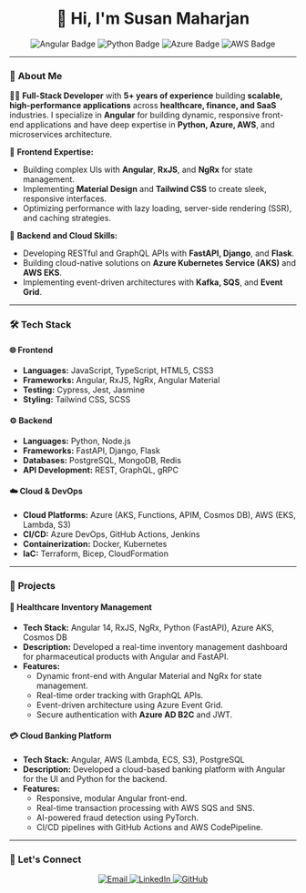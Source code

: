 <h1 align="center">👋 Hi, I'm Susan Maharjan</h1>

<p align="center">
  <img src="https://img.shields.io/badge/Frontend-Angular-red?style=for-the-badge&logo=angular" alt="Angular Badge">
  <img src="https://img.shields.io/badge/Backend-Python-blue?style=for-the-badge&logo=python" alt="Python Badge">
  <img src="https://img.shields.io/badge/Cloud-Azure-0078D4?style=for-the-badge&logo=microsoft-azure" alt="Azure Badge">
  <img src="https://img.shields.io/badge/Cloud-AWS-orange?style=for-the-badge&logo=amazon-aws" alt="AWS Badge">
</p>

---

### 🚀 **About Me**
👩‍💻 **Full-Stack Developer** with **5+ years of experience** building **scalable, high-performance applications** across **healthcare, finance, and SaaS** industries. I specialize in **Angular** for building dynamic, responsive front-end applications and have deep expertise in **Python, Azure, AWS**, and microservices architecture.

🔹 **Frontend Expertise:**  
- Building complex UIs with **Angular**, **RxJS**, and **NgRx** for state management.  
- Implementing **Material Design** and **Tailwind CSS** to create sleek, responsive interfaces.  
- Optimizing performance with lazy loading, server-side rendering (SSR), and caching strategies.

🔹 **Backend and Cloud Skills:**  
- Developing RESTful and GraphQL APIs with **FastAPI, Django**, and **Flask**.  
- Building cloud-native solutions on **Azure Kubernetes Service (AKS)** and **AWS EKS**.  
- Implementing event-driven architectures with **Kafka, SQS**, and **Event Grid**.

---

### 🛠️ **Tech Stack**

#### 🌐 **Frontend**
- **Languages:** JavaScript, TypeScript, HTML5, CSS3  
- **Frameworks:** Angular, RxJS, NgRx, Angular Material  
- **Testing:** Cypress, Jest, Jasmine  
- **Styling:** Tailwind CSS, SCSS  

#### ⚙️ **Backend**
- **Languages:** Python, Node.js  
- **Frameworks:** FastAPI, Django, Flask  
- **Databases:** PostgreSQL, MongoDB, Redis  
- **API Development:** REST, GraphQL, gRPC  

#### ☁️ **Cloud & DevOps**
- **Cloud Platforms:** Azure (AKS, Functions, APIM, Cosmos DB), AWS (EKS, Lambda, S3)  
- **CI/CD:** Azure DevOps, GitHub Actions, Jenkins  
- **Containerization:** Docker, Kubernetes  
- **IaC:** Terraform, Bicep, CloudFormation  

---

### 🌟 **Projects**

#### 🏥 **Healthcare Inventory Management**
- **Tech Stack:** Angular 14, RxJS, NgRx, Python (FastAPI), Azure AKS, Cosmos DB  
- **Description:** Developed a real-time inventory management dashboard for pharmaceutical products with Angular and FastAPI.  
- **Features:**  
  - Dynamic front-end with Angular Material and NgRx for state management.  
  - Real-time order tracking with GraphQL APIs.  
  - Event-driven architecture using Azure Event Grid.  
  - Secure authentication with **Azure AD B2C** and JWT.  

#### 💳 **Cloud Banking Platform**
- **Tech Stack:** Angular, AWS (Lambda, ECS, S3), PostgreSQL  
- **Description:** Developed a cloud-based banking platform with Angular for the UI and Python for the backend.  
- **Features:**  
  - Responsive, modular Angular front-end.  
  - Real-time transaction processing with AWS SQS and SNS.  
  - AI-powered fraud detection using PyTorch.  
  - CI/CD pipelines with GitHub Actions and AWS CodePipeline.  

---


### 🤝 **Let's Connect**
<p align="center">
  <a href="mailto:susanmaharjan51015@gmail.com">
    <img src="https://img.shields.io/badge/Email-susanmaharjan51015@gmail.com-red?style=for-the-badge&logo=gmail" alt="Email">
  </a>
  <a href="https://www.linkedin.com/in/susan-maharjan-a5844621b/">
    <img src="https://img.shields.io/badge/LinkedIn-Susan%20Maharjan-blue?style=for-the-badge&logo=linkedin" alt="LinkedIn">
  </a>
  <a href="https://github.com/susanmaharjan">
    <img src="https://img.shields.io/badge/GitHub-susanmaharjan-black?style=for-the-badge&logo=github" alt="GitHub">
  </a>
</p>
